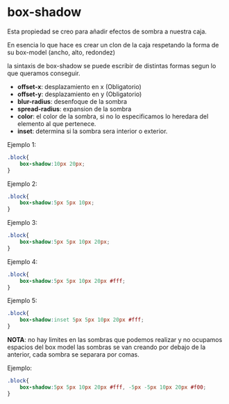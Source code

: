 # box-shadow

Esta propiedad se creo para añadir efectos de sombra a nuestra caja.

En esencia lo que hace es crear un clon de la caja respetando la forma de su box-model (ancho, alto, redondez)

la sintaxis de box-shadow se puede escribir de distintas formas segun lo que queramos conseguir.

+ **offset-x**: desplazamiento en x (Obligatorio)
+ **offset-y**: desplazamiento en y (Obligatorio)
+ **blur-radius**: desenfoque de la sombra
+ **spread-radius**: expansion de la sombra
+ **color**: el color de la sombra, si no lo especificamos lo heredara del elemento al que pertenece.
+ **inset**: determina si la sombra sera interior o exterior.

Ejemplo 1:
```css
.block{
    box-shadow:10px 20px;
}
```

Ejemplo 2:
```css
.block{
    box-shadow:5px 5px 10px;
}
```

Ejemplo 3:
```css
.block{
    box-shadow:5px 5px 10px 20px;
}
```

Ejemplo 4:
```css
.block{
    box-shadow:5px 5px 10px 20px #fff;
}
```

Ejemplo 5:
```css
.block{
    box-shadow:inset 5px 5px 10px 20px #fff;
}
```

**NOTA**: no hay limites en las sombras que podemos realizar y no ocupamos espacios del box model las sombras se van creando por debajo de la anterior, cada sombra se separara por comas.

Ejemplo:
```css
.block{
    box-shadow:5px 5px 10px 20px #fff, -5px -5px 10px 20px #f00;
}
```